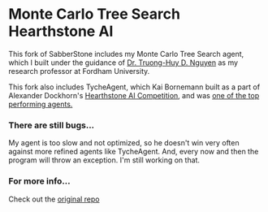 ﻿# Monte Carlo Tree Search Hearthstone AI

This fork of SabberStone includes my Monte Carlo Tree Search agent, which I built under the guidance of
[Dr. Truong-Huy D. Nguyen](https://truonghuy.github.io/) as my research professor at Fordham University.

This fork also includes TycheAgent, which Kai Bornemann built as a part
of Alexander Dockhorn's [Hearthstone AI Competition](https://dockhorn.antares.uberspace.de/wordpress/), and was [one of
the top performing agents.](https://dockhorn.antares.uberspace.de/wordpress/results/)

### There are still bugs...
My agent is too slow and not optimized, so he doesn't win very often against more refined agents like TycheAgent. And, every now and then
the program will throw an exception. I'm still working on that.

### For more info...
Check out the [original repo](https://github.com/HearthSim/SabberStone)
